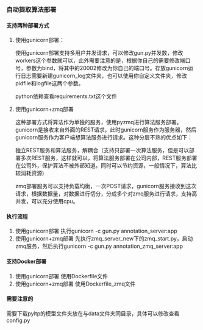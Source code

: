 ### 自动提取算法部署

#### 支持两种部署方式

1. 使用gunicorn部署：

   使用gunicorn部署支持多用户并发请求，可以修改gun.py并发数，修改workers这个参数就可以，此外需要注意的是，根据你自己的需要修改端口号，参数为bind，将其中的20002修改为你自己的端口号。存放gunicorn运行日志需要新建gunicorn_log文件夹，也可以使用你自定义文件夹，修改pidfile和logfile这两个参数。

   python依赖查看requirements.txt这个文件

2. 使用gunicorn+zmq部署

   这种部署方式将算法作为单独的服务，使用pyzmq进行算法服务部署。gunicorn是接收来自外面的REST请求，此时gunicorn服务作为服务器，然后gunicorn服务作为客户端想算法服务进行请求。这种分层不熟的优点如下：

   独立REST服务和算法服务，解耦合（支持只部署一次算法服务，但是可以部署多次REST服务，这样就可以，将算法服务部署在公司内部，REST服务部署在公司外，保护算法不被外部知道。同时可以节约资源，一般情况下，算法比较消耗资源)

   zmq部署服务可以支持负载均衡，一次POST请求，gunicorn服务接收到这次请求，根据数据量，对数据进行切分，分成多个对zmq服务进行请求，支持高并发，可以充分使用cpu。

#### 执行流程
1. 使用gunicorn部署
执行gunicorn -c gun.py annotation_server:app
2. 使用gunicorn+zmq部署
先执行zmq_server_new下的zmq_start.py，启动zmq服务，然后执行gunicorn -c gun.py annotation_zmq_server:app
#### 支持Docker部署
1. 使用gunicorn部署 使用Dockerfile文件
2. 使用gunicorn+zmq部署 使用Dockerfile_zmq文件
#### 需要注意的
需要下载pyltp的模型文件夹放在与data文件夹同目录，具体可以修改查看config.py


   

   

   


